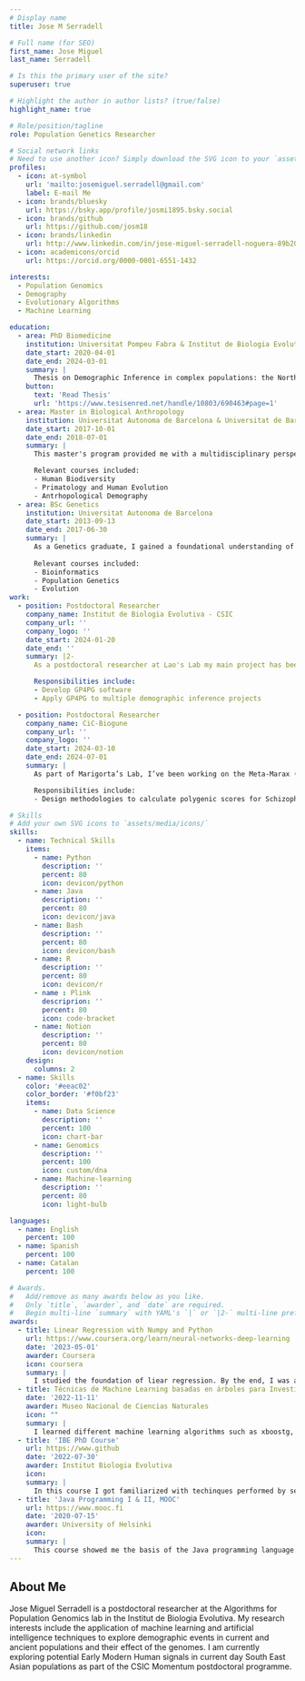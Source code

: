 ```yaml
---
# Display name
title: Jose M Serradell

# Full name (for SEO)
first_name: Jose Miguel
last_name: Serradell

# Is this the primary user of the site?
superuser: true

# Highlight the author in author lists? (true/false)
highlight_name: true

# Role/position/tagline
role: Population Genetics Researcher

# Social network links
# Need to use another icon? Simply download the SVG icon to your `assets/media/icons/` folder.
profiles:
  - icon: at-symbol
    url: 'mailto:josemiguel.serradell@gmail.com'
    label: E-mail Me
  - icon: brands/bluesky
    url: https://bsky.app/profile/josmi1895.bsky.social
  - icon: brands/github
    url: https://github.com/josm18
  - icon: brands/linkedin
    url: http://www.linkedin.com/in/jose-miguel-serradell-noguera-89b20b171
  - icon: academicons/orcid
    url: https://orcid.org/0000-0001-6551-1432

interests:
  - Population Genomics
  - Demography
  - Evolutionary Algorithms
  - Machine Learning

education:
  - area: PhD Biomedicine
    institution: Universitat Pompeu Fabra & Institut de Biologia Evolutiva
    date_start: 2020-04-01
    date_end: 2024-03-01
    summary: |
      Thesis on Demographic Inference in complex populations: the North African case. Supervised by Dr. David Comas & Dr. Oscar Lao. Contributions published in 2 papers in **Genome Biology** and **Human Molecular Genetics**.
    button:
      text: 'Read Thesis'
      url: 'https://www.tesisenred.net/handle/10803/690463#page=1'
  - area: Master in Biological Anthropology
    institution: Universitat Autonoma de Barcelona & Universitat de Barcelona
    date_start: 2017-10-01
    date_end: 2018-07-01
    summary: |
      This master's program provided me with a multidisciplinary perspective on anthropological studies. With a background in population genetics, it allowed me to explore human evolution through social and archaeological lenses while also deepening my expertise in population genetics.

      Relevant courses included:
      - Human Biodiversity
      - Primatology and Human Evolution
      - Antrhopological Demography
  - area: BSc Genetics
    institution: Universitat Autonoma de Barcelona
    date_start: 2013-09-13
    date_end: 2017-06-30
    summary: |
      As a Genetics graduate, I gained a foundational understanding of the genetics of life, from the molecular structure of DNA to evolution and speciation. The degree offered a multidisciplinary approach, covering classical genetics, population genetics, bioinformatics, cancer genetics, and diagnostics.
      
      Relevant courses included:
      - Bioinformatics
      - Population Genetics
      - Evolution
work:
  - position: Postdoctoral Researcher
    company_name: Institut de Biologia Evolutiva - CSIC
    company_url: ''
    company_logo: ''
    date_start: 2024-01-20
    date_end: ''
    summary: |2-
      As a postdoctoral researcher at Lao's Lab my main project has been deciphering the demographic history of Southeast Asian populations with interest in the effect of Early Modern Human and Denisova Introgression to current day human populations in Asia applying ABC-DL & GP4GP.

      Responsibilities include:
      - Develop GP4PG software
      - Apply GP4PG to multiple demographic inference projects

  - position: Postdoctoral Researcher
    company_name: CiC-Biogune
    company_url: ''
    company_logo: ''
    date_start: 2024-03-10
    date_end: 2024-07-01
    summary: |
      As part of Marigorta’s Lab, I’ve been working on the Meta-Marax (MM) haplotype-GWAS project, producing the Polygenic Risk Scores for the probabilities obtained by MM.

      Responsibilities include:
      - Design methodologies to calculate polygenic scores for Schizophrenia using haplotype-based GWAS

# Skills
# Add your own SVG icons to `assets/media/icons/`
skills:
  - name: Technical Skills
    items:
      - name: Python
        description: ''
        percent: 80
        icon: devicon/python
      - name: Java
        description: ''
        percent: 80
        icon: devicon/java
      - name: Bash
        description: ''
        percent: 80
        icon: devicon/bash
      - name: R
        description: ''
        percent: 80
        icon: devicon/r
      - name : Plink 
        descriprion: '' 
        percent: 80
        icon: code-bracket
      - name: Notion
        description: ''
        percent: 80
        icon: devicon/notion
    design:
      columns: 2
  - name: Skills
    color: '#eeac02'
    color_border: '#f0bf23'
    items:
      - name: Data Science
        description: ''
        percent: 100
        icon: chart-bar
      - name: Genomics
        description: ''
        percent: 100
        icon: custom/dna
      - name: Machine-learning
        description: ''
        percent: 80
        icon: light-bulb

languages:
  - name: English
    percent: 100
  - name: Spanish
    percent: 100
  - name: Catalan
    percent: 100

# Awards.
#   Add/remove as many awards below as you like.
#   Only `title`, `awarder`, and `date` are required.
#   Begin multi-line `summary` with YAML's `|` or `|2-` multi-line prefix and indent 2 spaces below.
awards:
  - title: Linear Regression with Numpy and Python
    url: https://www.coursera.org/learn/neural-networks-deep-learning
    date: '2023-05-01'
    awarder: Coursera
    icon: coursera
    summary: |
      I studied the foundation of liear regression. By the end, I was able to apply perform linear regression analysis in Python.
  - title: Técnicas de Machine Learning basadas en árboles para Investigación científica con R
    date: '2022-11-11'
    awarder: Museo Nacional de Ciencias Naturales
    icon: ""
    summary: |
      I learned different machine learning algorithms such as xboostg, random forest appliying them to sample biological data
  - title: 'IBE PhD Course'
    url: https://www.github
    date: '2022-07-30'
    awarder: Institut Biologia Evolutiva
    icon: 
    summary: |
      In this course I got familiarized with techinques performed by several of my colleagues during their PhD as well as grasping a basic knowledge of the different research topics performed in the institute.
  - title: 'Java Programming I & II, MOOC'
    url: https://www.mooc.fi
    date: '2020-07-15'
    awarder: University of Helsinki
    icon: 
    summary: |
      This course showed me the basis of the Java programming language as well as helping me understand object oriented programming.
---
```


## About Me

Jose Miguel Serradell is a postdoctoral researcher at the Algorithms for Population Genomics lab in the Institut de Biologia Evolutiva. My research interests include the application of machine learning and artificial intelligence techniques to explore demographic events in current and ancient populations and their effect of the genomes. I am  currently exploring potential Early Modern Human signals in current day South East Asian populations as part of the CSIC Momentum postdoctoral programme.
